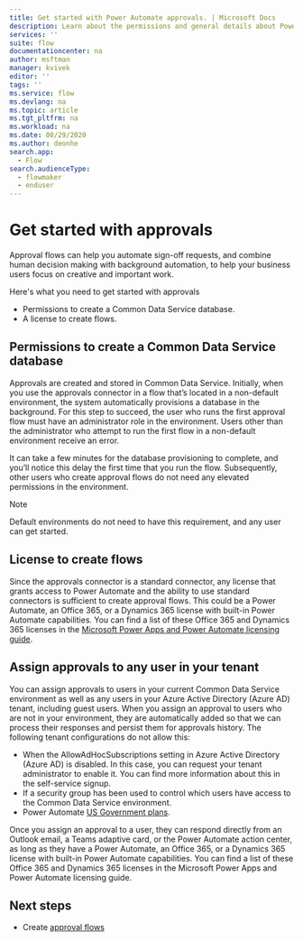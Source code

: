 ```yaml
---
title: Get started with Power Automate approvals. | Microsoft Docs
description: Learn about the permissions and general details about Power Automate approvals.
services: ''
suite: flow
documentationcenter: na
author: msftman
manager: kvivek
editor: ''
tags: ''
ms.service: flow
ms.devlang: na
ms.topic: article
ms.tgt_pltfrm: na
ms.workload: na
ms.date: 08/29/2020
ms.author: deonhe
search.app: 
  - Flow
search.audienceType: 
  - flowmaker
  - enduser
---
```


# Get started with approvals

Approval flows can help you automate sign-off requests, and combine human decision making with background automation, to help your business users focus on creative and important work.

Here's what you need to get started with approvals

- Permissions to create a Common Data Service database.
- A license to create flows.


## Permissions to create a Common Data Service database

Approvals are created and stored in Common Data Service. Initially, when you use the approvals connector in a flow that’s located in a non-default environment, the system automatically provisions a database in the background. For this step to succeed, the user who runs the first approval flow must have an administrator role in the environment. Users other than the administrator who attempt to run the first flow in a non-default environment receive an error.

It can take a few minutes for the database provisioning to complete, and you’ll notice this delay the first time that you run the flow. Subsequently, other users who create approval flows do not need any elevated permissions in the environment.

>[!NOTE]
>Default environments do not need to have this requirement, and any user can get started.

## License to create flows

Since the approvals connector is a standard connector, any license that grants access to Power Automate and the ability to use standard connectors is sufficient to create approval flows. This could be a Power Automate, an Office 365, or a Dynamics 365 license with built-in Power Automate capabilities. You can find a list of these Office 365 and Dynamics 365 licenses in the [Microsoft Power Apps and Power Automate licensing guide](https://go.microsoft.com/fwlink/?linkid=2085130).


## Assign approvals to any user in your tenant

You can assign approvals to users in your current Common Data Service environment as well as any users in your Azure Active Directory (Azure AD) tenant, including guest users. When you assign an approval to users who are not in your environment, they are automatically added so that we can process their responses and persist them for approvals history. The following tenant configurations do not allow this:

- When the AllowAdHocSubscriptions setting in Azure Active Directory (Azure AD) is disabled. In this case, you can request your tenant administrator to enable it. You can find more information about this in the self-service signup.
- If a security group has been used to control which users have access to the Common Data Service environment.
- Power Automate [US Government plans](https://docs.microsoft.com/power-automate/us-govt).


Once you assign an approval to a user, they can respond directly from an Outlook email, a Teams adaptive card, or the Power Automate action center, as long as they have a Power Automate, an Office 365, or a Dynamics 365 license with built-in Power Automate capabilities. You can find a list of these Office 365 and Dynamics 365 licenses in the Microsoft Power Apps and Power Automate licensing guide.

## Next steps

- Create [approval flows](modern-approvals.md)






 
